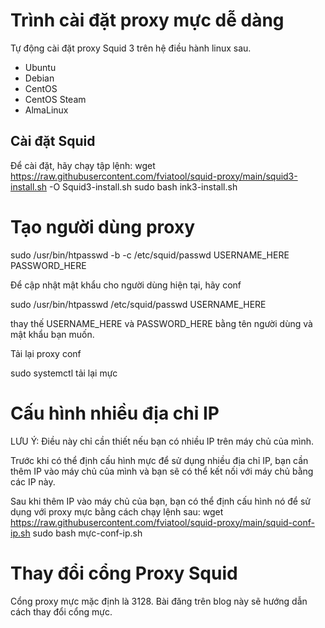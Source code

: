 # Trình cài đặt proxy mực dễ dàng


Tự động cài đặt proxy Squid 3 trên hệ điều hành linux sau.

* Ubuntu
* Debian 
* CentOS 
* CentOS Steam
* AlmaLinux 


## Cài đặt Squid

Để cài đặt, hãy chạy tập lệnh:
wget https://raw.githubusercontent.com/fviatool/squid-proxy/main/squid3-install.sh -O Squid3-install.sh
sudo bash ink3-install.sh

# Tạo người dùng proxy

sudo /usr/bin/htpasswd -b -c /etc/squid/passwd USERNAME_HERE PASSWORD_HERE

Để cập nhật mật khẩu cho người dùng hiện tại, hãy conf

sudo /usr/bin/htpasswd /etc/squid/passwd USERNAME_HERE

thay thế USERNAME_HERE và PASSWORD_HERE bằng tên người dùng và mật khẩu bạn muốn.

Tải lại proxy conf

sudo systemctl tải lại mực


# Cấu hình nhiều địa chỉ IP

LƯU Ý: Điều này chỉ cần thiết nếu bạn có nhiều IP trên máy chủ của mình.

Trước khi có thể định cấu hình mực để sử dụng nhiều địa chỉ IP, bạn cần thêm IP vào máy chủ của mình và bạn sẽ có thể kết nối với máy chủ bằng các IP này.

Sau khi thêm IP vào máy chủ của bạn, bạn có thể định cấu hình nó để sử dụng với proxy mực bằng cách chạy lệnh sau: 
wget https://raw.githubusercontent.com/fviatool/squid-proxy/main/squid-conf-ip.sh
sudo bash mực-conf-ip.sh


# Thay đổi cổng Proxy Squid

Cổng proxy mực mặc định là 3128. Bài đăng trên blog này sẽ hướng dẫn cách thay đổi cổng mực.
